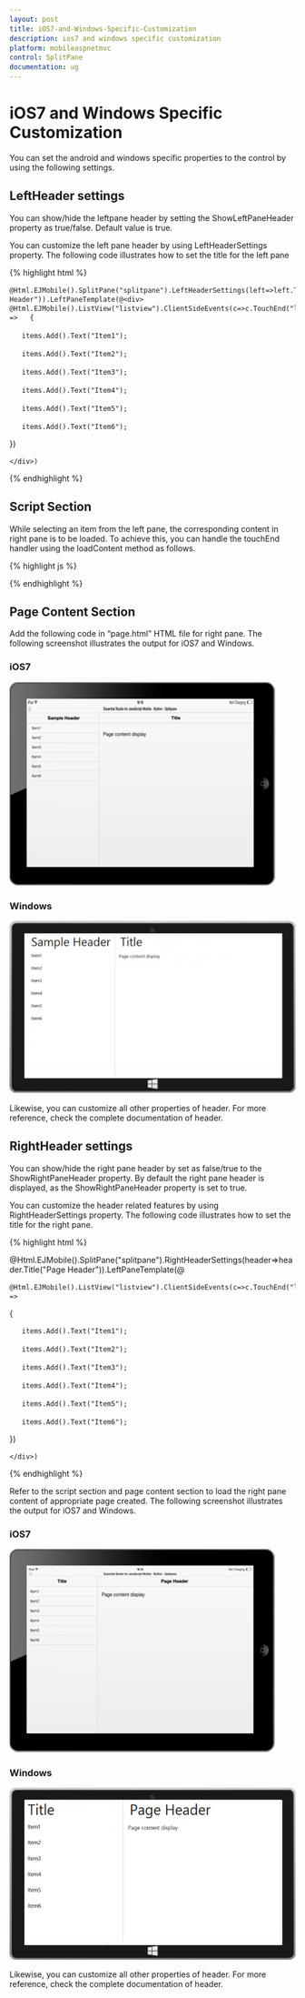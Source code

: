 ```yaml
---
layout: post
title: iOS7-and-Windows-Specific-Customization
description: ios7 and windows specific customization
platform: mobileaspnetmvc
control: SplitPane
documentation: ug
---
```


# iOS7 and Windows Specific Customization

You can set the android and windows specific properties to the control by using the following settings.

## LeftHeader settings

You can show/hide the leftpane header by setting the ShowLeftPaneHeader property as true/false. Default value is true.

You can customize the left pane header by using LeftHeaderSettings property. The following code illustrates how to set the title for the left pane


{% highlight html %}


    @Html.EJMobile().SplitPane("splitpane").LeftHeaderSettings(left=>left.Title("Sample Header")).LeftPaneTemplate(@<div>    @Html.EJMobile().ListView("listview").ClientSideEvents(c=>c.TouchEnd("loadContent")).ShowHeader(false).Items(items =>   {

       items.Add().Text("Item1");

       items.Add().Text("Item2");

       items.Add().Text("Item3");

       items.Add().Text("Item4");

       items.Add().Text("Item5");

       items.Add().Text("Item6");

   })

    </div>)          

{% endhighlight %}

## Script Section

While selecting an item from the left pane, the corresponding content in right pane is to be loaded. To achieve this, you can handle the touchEnd handler using the loadContent method as follows. 

{% highlight js %}

<script>

    function loadContent() {

        $("#splitpane").ejmSplitPane("loadContent", "splitpane/page");

    }



</script>

{% endhighlight %}

## Page Content Section

Add the following code in “page.html” HTML file for right pane. 
The following screenshot illustrates the output for iOS7 and Windows.

### iOS7

![](iOS7-and-Windows-Specific-Customization_images/iOS7-and-Windows-Specific-Customization_img1.png)



### Windows

![](iOS7-and-Windows-Specific-Customization_images/iOS7-and-Windows-Specific-Customization_img2.png)



Likewise, you can customize all other properties of header. For more reference, check the complete documentation of header. 

## RightHeader settings

You can show/hide the right pane header by set as false/true to the ShowRightPaneHeader property. By default the right pane header is displayed, as the ShowRightPaneHeader property is set to true.

You can customize the header related features by using RightHeaderSettings property. The following code illustrates how to set the title for the right pane.  

{% highlight html %}

@Html.EJMobile().SplitPane("splitpane").RightHeaderSettings(header=>header.Title("Page Header")).LeftPaneTemplate(@<div>

    @Html.EJMobile().ListView("listview").ClientSideEvents(c=>c.TouchEnd("loadContent")).ShowHeader(false).Items(items =>

   {

       items.Add().Text("Item1");

       items.Add().Text("Item2");

       items.Add().Text("Item3");

       items.Add().Text("Item4");

       items.Add().Text("Item5");

       items.Add().Text("Item6");

   })

    </div>)

{% endhighlight %}

Refer to the script section and page content section to load the right pane content of appropriate page created. The following screenshot illustrates the output for iOS7 and Windows.

### iOS7

![](iOS7-and-Windows-Specific-Customization_images/iOS7-and-Windows-Specific-Customization_img3.png)



### Windows

![](iOS7-and-Windows-Specific-Customization_images/iOS7-and-Windows-Specific-Customization_img4.png)



Likewise, you can customize all other properties of header. For more reference, check the complete documentation of header.

